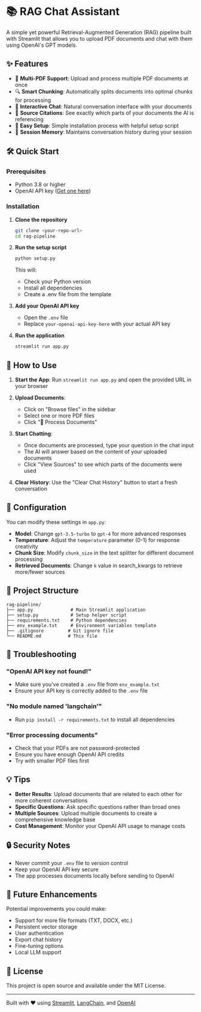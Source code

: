 # 📚 RAG Chat Assistant

A simple yet powerful Retrieval-Augmented Generation (RAG) pipeline built with Streamlit that allows you to upload PDF documents and chat with them using OpenAI's GPT models.

## ✨ Features

- 📄 **Multi-PDF Support**: Upload and process multiple PDF documents at once
- 🔍 **Smart Chunking**: Automatically splits documents into optimal chunks for processing
- 💬 **Interactive Chat**: Natural conversation interface with your documents
- 📖 **Source Citations**: See exactly which parts of your documents the AI is referencing
- 🚀 **Easy Setup**: Simple installation process with helpful setup script
- 💾 **Session Memory**: Maintains conversation history during your session

## 🛠️ Quick Start

### Prerequisites
- Python 3.8 or higher
- OpenAI API key ([Get one here](https://platform.openai.com/api-keys))

### Installation

1. **Clone the repository**
   ```bash
   git clone <your-repo-url>
   cd rag-pipeline
   ```

2. **Run the setup script**
   ```bash
   python setup.py
   ```
   This will:
   - Check your Python version
   - Install all dependencies
   - Create a .env file from the template

3. **Add your OpenAI API key**
   - Open the `.env` file
   - Replace `your-openai-api-key-here` with your actual API key

4. **Run the application**
   ```bash
   streamlit run app.py
   ```

## 📖 How to Use

1. **Start the App**: Run `streamlit run app.py` and open the provided URL in your browser

2. **Upload Documents**: 
   - Click on "Browse files" in the sidebar
   - Select one or more PDF files
   - Click "🚀 Process Documents"

3. **Start Chatting**:
   - Once documents are processed, type your question in the chat input
   - The AI will answer based on the content of your uploaded documents
   - Click "View Sources" to see which parts of the documents were used

4. **Clear History**: Use the "Clear Chat History" button to start a fresh conversation

## 🔧 Configuration

You can modify these settings in `app.py`:

- **Model**: Change `gpt-3.5-turbo` to `gpt-4` for more advanced responses
- **Temperature**: Adjust the `temperature` parameter (0-1) for response creativity
- **Chunk Size**: Modify `chunk_size` in the text splitter for different document processing
- **Retrieved Documents**: Change `k` value in search_kwargs to retrieve more/fewer sources

## 📁 Project Structure

```
rag-pipeline/
├── app.py              # Main Streamlit application
├── setup.py            # Setup helper script
├── requirements.txt    # Python dependencies
├── env_example.txt     # Environment variables template
├── .gitignore         # Git ignore file
└── README.md          # This file
```

## 🤔 Troubleshooting

### "OpenAI API key not found!"
- Make sure you've created a `.env` file from `env_example.txt`
- Ensure your API key is correctly added to the `.env` file

### "No module named 'langchain'"
- Run `pip install -r requirements.txt` to install all dependencies

### "Error processing documents"
- Check that your PDFs are not password-protected
- Ensure you have enough OpenAI API credits
- Try with smaller PDF files first

## 💡 Tips

- **Better Results**: Upload documents that are related to each other for more coherent conversations
- **Specific Questions**: Ask specific questions rather than broad ones
- **Multiple Sources**: Upload multiple documents to create a comprehensive knowledge base
- **Cost Management**: Monitor your OpenAI API usage to manage costs

## 🔒 Security Notes

- Never commit your `.env` file to version control
- Keep your OpenAI API key secure
- The app processes documents locally before sending to OpenAI

## 🚀 Future Enhancements

Potential improvements you could make:
- Support for more file formats (TXT, DOCX, etc.)
- Persistent vector storage
- User authentication
- Export chat history
- Fine-tuning options
- Local LLM support

## 📝 License

This project is open source and available under the MIT License.

---

Built with ❤️ using [Streamlit](https://streamlit.io/), [LangChain](https://langchain.com/), and [OpenAI](https://openai.com/) 